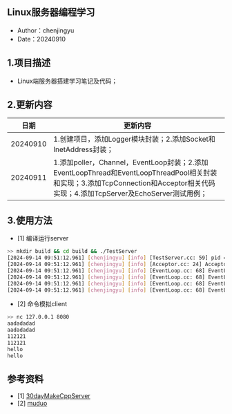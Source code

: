 ## Linux服务器编程学习
 - Author：chenjingyu
 - Date：20240910

## 1.项目描述
 - Linux端服务器搭建学习笔记及代码；

## 2.更新内容
日期 | 更新内容
--|--
20240910 | 1.创建项目，添加Logger模块封装；2.添加Socket和InetAddress封装；
20240911 | 1.添加poller，Channel，EventLoop封装；2.添加EventLoopThread和EventLoopThreadPool相关封装和实现；3.添加TcpConnection和Acceptor相关代码实现；4.添加TcpServer及EchoServer测试用例；

## 3.使用方法
 - [1] 编译运行server
```bash
>> mkdir build && cd build && ./TestServer
[2024-09-14 09:51:12.961] [chenjingyu] [info] [TestServer.cc: 59] pid = 2485
[2024-09-14 09:51:12.961] [chenjingyu] [info] [Acceptor.cc: 24] Acceptor create nonblocking socket [fd = 6]
[2024-09-14 09:51:12.961] [chenjingyu] [info] [EventLoop.cc: 68] EventLoop start looping.
[2024-09-14 09:51:12.961] [chenjingyu] [info] [EventLoop.cc: 68] EventLoop start looping.
[2024-09-14 09:51:12.961] [chenjingyu] [info] [EventLoop.cc: 68] EventLoop start looping.
[2024-09-14 09:51:12.961] [chenjingyu] [info] [EventLoop.cc: 68] EventLoop start looping.
```
 - [2] 命令模拟client
```bash
>> nc 127.0.0.1 8080
aadadadad
aadadadad
112121
112121
hello
hello
```

## 参考资料
 - [1] [30dayMakeCppServer](https://github.com/yuesong-feng/30dayMakeCppServer)
 - [2] [muduo](https://github.com/chenshuo/muduo)
